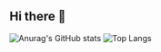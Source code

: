 ## Hi there 👋

![Anurag's GitHub stats](https://github-readme-stats.vercel.app/api?username=Dr-kkk&show_icons=true&theme=radical)
![Top Langs](https://github-readme-stats.vercel.app/api/top-langs/?username=Dr-kkk&layout=compact)
<!--
**Dr-kkk/Dr-kkk** is a ✨ _special_ ✨ repository because its `README.md` (this file) appears on your GitHub profile.

Here are some ideas to get you started:

- 🔭 I’m currently working on ...
- 🌱 I’m currently learning ...
- 👯 I’m looking to collaborate on ...
- 🤔 I’m looking for help with ...
- 💬 Ask me about ...
- 📫 How to reach me: ...
- 😄 Pronouns: ...
- ⚡ Fun fact: ...
-->
